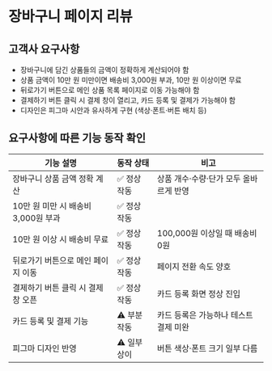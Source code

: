 # 장바구니 페이지 리뷰

## 고객사 요구사항
- 장바구니에 담긴 상품들의 금액이 정확하게 계산되어야 함
- 상품 금액이 10만 원 미만이면 배송비 3,000원 부과, 10만 원 이상이면 무료
- 뒤로가기 버튼으로 메인 상품 목록 페이지로 이동 가능해야 함
- 결제하기 버튼 클릭 시 결제 창이 열리고, 카드 등록 및 결제가 가능해야 함
- 디자인은 피그마 시안과 유사하게 구현 (색상·폰트·버튼 배치 등)

## 요구사항에 따른 기능 동작 확인

| 기능 설명 | 동작 상태 | 비고 |
|-----------|----------|------|
| 장바구니 상품 금액 정확 계산 | ✅ 정상 작동 | 상품 개수·수량·단가 모두 올바르게 반영 |
| 10만 원 미만 시 배송비 3,000원 부과 | ✅ 정상 작동 |
| 10만 원 이상 시 배송비 무료 | ✅ 정상 작동 | 100,000원 이상일 때 배송비 0원 |
| 뒤로가기 버튼으로 메인 페이지 이동 | ✅ 정상 작동 | 페이지 전환 속도 양호 |
| 결제하기 버튼 클릭 시 결제창 오픈 | ✅ 정상 작동 | 카드 등록 화면 정상 진입 |
| 카드 등록 및 결제 기능 | ⚠️ 부분 작동 | 카드 등록은 가능하나 테스트 결제 미완 |
| 피그마 디자인 반영 | ⚠️ 일부 상이 | 버튼 색상·폰트 크기 일부 다름 |

